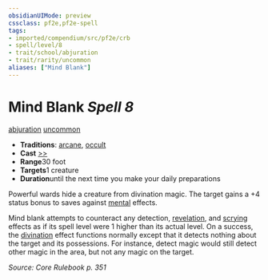```yaml
---
obsidianUIMode: preview
cssclass: pf2e,pf2e-spell
tags:
- imported/compendium/src/pf2e/crb
- spell/level/8
- trait/school/abjuration
- trait/rarity/uncommon
aliases: ["Mind Blank"]
---
```

# Mind Blank *Spell 8*   
[abjuration](abjuration.md)  [uncommon](uncommon.md)  

- **Traditions**: [arcane](arcane.md), [occult](occult.md)
- **Cast** [>>](chapter-9-playing-the-game.md#Actions "Two-Action") 
- **Range**30 foot
- **Targets**1 creature
- **Duration**until the next time you make your daily preparations

Powerful wards hide a creature from divination magic. The target gains a +4 status bonus to saves against [mental](mental.md) effects.

Mind blank attempts to counteract any detection, [revelation](revelation.md), and [scrying](rules/traits/scrying.md) effects as if its spell level were 1 higher than its actual level. On a success, the [divination](divination.md) effect functions normally except that it detects nothing about the target and its possessions. For instance, detect magic would still detect other magic in the area, but not any magic on the target.

*Source: Core Rulebook p. 351*